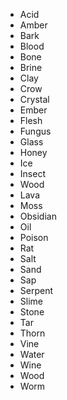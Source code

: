 * Acid
* Amber
* Bark
* Blood
* Bone
* Brine
* Clay
* Crow
* Crystal
* Ember
* Flesh
* Fungus
* Glass
* Honey
* Ice
* Insect
* Wood
* Lava
* Moss
* Obsidian
* Oil
* Poison
* Rat
* Salt
* Sand
* Sap
* Serpent
* Slime
* Stone
* Tar
* Thorn
* Vine
* Water
* Wine
* Wood
* Worm
